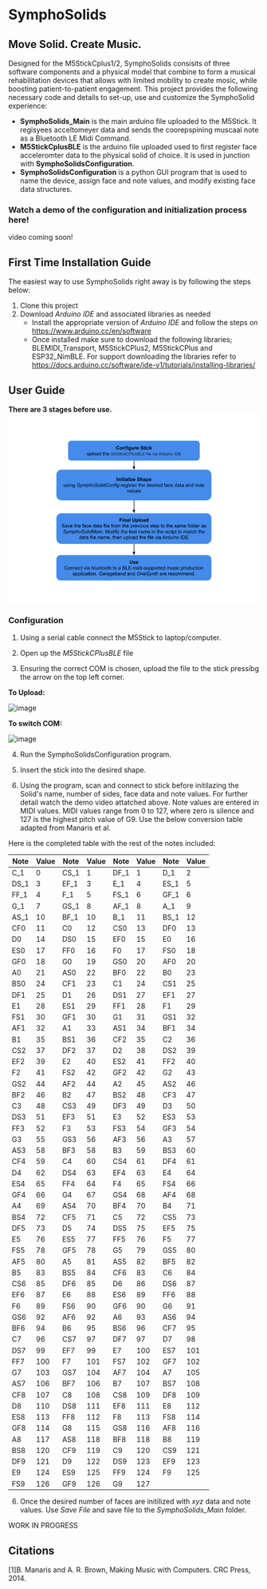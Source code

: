# SymphoSolids

## Move Solid. Create Music.

Designed for the M5StickCplus1/2, SymphoSolids consisits of three software components and a physical model that combine to form a musical rehabilitation devices that allows with limited mobility to create mosic, while boosting patient-to-patient engagement. This project provides the following necessary code and details to set-up, use and customize the SymphoSolid experience:

* **SymphoSolids_Main** is the main arduino file uploaded to the M5Stick. It regisyees acceltomeyer data and sends the coorepspining muscaal note as a Bluetooth LE Midi Command.
* **M5StickCplusBLE** is the arduino file uploaded used to first register face acceleromter data to the physical solid of choice. It is used in junction with **SymphoSolidsConfiguration**.
* **SymphoSolidsConfiguration** is a python GUI program that is used to name the device, assign face and note values, and modify existing face data structures.
  
### Watch a demo of the configuration and initialization process here!

video coming soon!

## First Time Installation Guide
The easiest way to use SymphoSolids right away is by following the steps below:
1. Clone this project
2. Download  *Arduino IDE* and associated libraries as needed
   * Install the appropriate version of *Arduino IDE* and follow the steps on https://www.arduino.cc/en/software
   * Once installed make sure to download the following libraries; BLEMIDI_Transport, M5StickCPlus2, M5StickCPlus and ESP32_NimBLE. For support downloading the libraries refer to https://docs.arduino.cc/software/ide-v1/tutorials/installing-libraries/

  ## User Guide
  **There are 3 stages before use.**
  ![alt text](<Untitled drawing.png>)

  ### Configuration

  1. Using a serial cable connect the M5Stick to laptop/computer.

  2. Open up the *M5StickCPlusBLE* file

  3. Ensuring the correct COM is chosen, upload the file to the stick pressibg the arrow on the top left corner.
     
**To Upload:**

 ![image](https://github.com/user-attachments/assets/31e575e4-a1f9-425f-922d-4757dcb90b0f)
 
**To switch COM:**

 ![image](https://github.com/user-attachments/assets/f933e13f-313c-4298-a5fc-768e4a337ea3)

  4. Run the SymphoSolidsConfiguration program.

  5. Insert the stick into the desired shape. 

  6. Using the program, scan and connect to stick before initilazing the Solid's name, number of sides, face data and note values. For further detail watch the demo video attatched above.
  Note values are entered in MIDI values. MIDI values range from 0 to 127, where zero is silence and 127 is the highest pitch value of G9. Use the below conversion table adapted from Manaris et al.

  
Here is the completed table with the rest of the notes included:


| Note  | Value | Note  | Value | Note  | Value | Note  | Value |
|-------|-------|-------|-------|-------|-------|-------|-------|
| C_1   | 0     | CS_1  | 1     | DF_1  | 1     | D_1   | 2     |
| DS_1  | 3     | EF_1  | 3     | E_1   | 4     | ES_1  | 5     |
| FF_1  | 4     | F_1   | 5     | FS_1  | 6     | GF_1  | 6     |
| G_1   | 7     | GS_1  | 8     | AF_1  | 8     | A_1   | 9     |
| AS_1  | 10    | BF_1  | 10    | B_1   | 11    | BS_1  | 12    |
| CF0   | 11    | C0    | 12    | CS0   | 13    | DF0   | 13    |
| D0    | 14    | DS0   | 15    | EF0   | 15    | E0    | 16    |
| ES0   | 17    | FF0   | 16    | F0    | 17    | FS0   | 18    |
| GF0   | 18    | G0    | 19    | GS0   | 20    | AF0   | 20    |
| A0    | 21    | AS0   | 22    | BF0   | 22    | B0    | 23    |
| BS0   | 24    | CF1   | 23    | C1    | 24    | CS1   | 25    |
| DF1   | 25    | D1    | 26    | DS1   | 27    | EF1   | 27    |
| E1    | 28    | ES1   | 29    | FF1   | 28    | F1    | 29    |
| FS1   | 30    | GF1   | 30    | G1    | 31    | GS1   | 32    |
| AF1   | 32    | A1    | 33    | AS1   | 34    | BF1   | 34    |
| B1    | 35    | BS1   | 36    | CF2   | 35    | C2    | 36    |
| CS2   | 37    | DF2   | 37    | D2    | 38    | DS2   | 39    |
| EF2   | 39    | E2    | 40    | ES2   | 41    | FF2   | 40    |
| F2    | 41    | FS2   | 42    | GF2   | 42    | G2    | 43    |
| GS2   | 44    | AF2   | 44    | A2    | 45    | AS2   | 46    |
| BF2   | 46    | B2    | 47    | BS2   | 48    | CF3   | 47    |
| C3    | 48    | CS3   | 49    | DF3   | 49    | D3    | 50    |
| DS3   | 51    | EF3   | 51    | E3    | 52    | ES3   | 53    |
| FF3   | 52    | F3    | 53    | FS3   | 54    | GF3   | 54    |
| G3    | 55    | GS3   | 56    | AF3   | 56    | A3    | 57    |
| AS3   | 58    | BF3   | 58    | B3    | 59    | BS3   | 60    |
| CF4   | 59    | C4    | 60    | CS4   | 61    | DF4   | 61    |
| D4    | 62    | DS4   | 63    | EF4   | 63    | E4    | 64    |
| ES4   | 65    | FF4   | 64    | F4    | 65    | FS4   | 66    |
| GF4   | 66    | G4    | 67    | GS4   | 68    | AF4   | 68    |
| A4    | 69    | AS4   | 70    | BF4   | 70    | B4    | 71    |
| BS4   | 72    | CF5   | 71    | C5    | 72    | CS5   | 73    |
| DF5   | 73    | D5    | 74    | DS5   | 75    | EF5   | 75    |
| E5    | 76    | ES5   | 77    | FF5   | 76    | F5    | 77    |
| FS5   | 78    | GF5   | 78    | G5    | 79    | GS5   | 80    |
| AF5   | 80    | A5    | 81    | AS5   | 82    | BF5   | 82    |
| B5    | 83    | BS5   | 84    | CF6   | 83    | C6    | 84    |
| CS6   | 85    | DF6   | 85    | D6    | 86    | DS6   | 87    |
| EF6   | 87    | E6    | 88    | ES6   | 89    | FF6   | 88    |
| F6    | 89    | FS6   | 90    | GF6   | 90    | G6    | 91    |
| GS6   | 92    | AF6   | 92    | A6    | 93    | AS6   | 94    |
| BF6   | 94    | B6    | 95    | BS6   | 96    | CF7   | 95    |
| C7    | 96    | CS7   | 97    | DF7   | 97    | D7    | 98    |
| DS7   | 99    | EF7   | 99    | E7    | 100   | ES7   | 101   |
| FF7   | 100   | F7    | 101   | FS7   | 102   | GF7   | 102   |
| G7    | 103   | GS7   | 104   | AF7   | 104   | A7    | 105   |
| AS7   | 106   | BF7   | 106   | B7    | 107   | BS7   | 108   |
| CF8   | 107   | C8    | 108   | CS8   | 109   | DF8   | 109   |
| D8    | 110   | DS8   | 111   | EF8   | 111   | E8    | 112   |
| ES8   | 113   | FF8   | 112   | F8    | 113   | FS8   | 114   |
| GF8   | 114   | G8    | 115   | GS8   | 116   | AF8   | 116   |
| A8    | 117   | AS8   | 118   | BF8   | 118   | B8    | 119   |
| BS8   | 120   | CF9   | 119   | C9    | 120   | CS9   | 121   |
| DF9   | 121   | D9    | 122   | DS9   | 123   | EF9   | 123   |
| E9    | 124   | ES9   | 125   | FF9   | 124   | F9    | 125   |
| FS9   | 126   | GF9   | 126   | G9    | 127   |

  6. Once the desired number of faces are initilized with *xyz* data and note values. Use *Save File* and save file to the *SymphoSolids_Main* folder. 
   
WORK IN PROGRESS




  ## Citations
  [1]B. Manaris and A. R. Brown, Making Music with Computers. CRC Press, 2014.
‌








 
